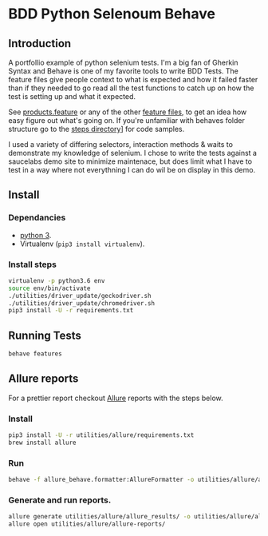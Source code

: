 # BDD Python Selenoum Behave 

## Introduction

A portfollio example of python selenium tests. I'm a big fan of Gherkin Syntax and Behave is one of my favorite tools to write BDD Tests. The feature files give people context to what is expected and how it failed faster than if they needed to go read all the test functions to catch up on how the test is setting up and what it expected.

See [products.feature](/features/products.feature) or any of the other [feature files](/features/products.feature), to get an idea how easy figure out what's going on. If you're unfamiliar with behaves folder structure go to the [steps directory](/features/steps)] for code samples.

I used a variety of differing selectors, interaction methods & waits to demonstrate my knowledge of selenium. I chose to write the tests against a saucelabs demo site to minimize maintenace, but does limit what I have to test in a way where not everythning I can do wil be on display in this demo. 

## Install

### Dependancies

* [python 3](https://www.python.org/downloads/).
* Virtualenv (`pip3 install virtualenv`).

### Install steps

```bash
virtualenv -p python3.6 env
source env/bin/activate
./utilities/driver_update/geckodriver.sh
./utilities/driver_update/chromedriver.sh
pip3 install -U -r requirements.txt
```

## Running Tests

```bash
behave features
```

## Allure reports

For a prettier report checkout [Allure](/utilities/allure) reports with the steps below.

### Install

```bash
pip3 install -U -r utilities/allure/requirements.txt
brew install allure
```

### Run

```bash
behave -f allure_behave.formatter:AllureFormatter -o utilities/allure/allure_results ./features
```

### Generate and run reports.

```bash
allure generate utilities/allure/allure_results/ -o utilities/allure/allure-reports/ --clean
allure open utilities/allure/allure-reports/
```